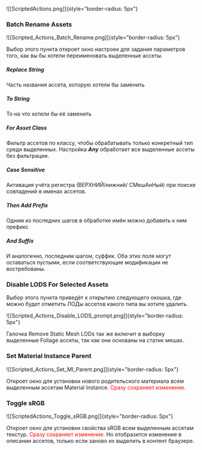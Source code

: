 ![[ScriptedActions.png]]{style="border-radius: 5px"}

### Batch Rename Assets

![[Scripted_Actions_Batch_Rename.png]]{style="border-radius: 5px"}

Выбор этого пункта откроет окно настроек для задания параметров того, как вы бы хотели переименовать выделенные ассеты.

##### Replace String

Часть названия ассета, которую хотели бы заменить

##### To String

То на что хотели бы её заменить

##### For Asset Class

Фильтр ассетов по классу, чтобы обрабатывать только конкретный тип среди выделенных. Настройка ***Any*** обработает все выделенные ассеты без фильтрации.

##### Case Sensitive

Активация учёта регистра (ВЕРХНИЙ/нижний/ СМешАнНый) при поиске совпадений в именах ассетов.

##### Then Add Prefix

Одним из последних шагов в обработке имён можно добавить к ним префикс

##### And Suffix

И аналогично, последним шагом, суффик. Оба этих поля могут оставаться пустыми, если соответствующие модификации не востребованы.

### Disable LODS For Selected Assets

Выбор этого пункта приведёт к открытию следующего окошка, где можно будет отметить ЛОДы ассетов какого типа вы хотите удалить.

![[Scripted_Actions_Disable_LODS_prompt.png]]{style="border-radius: 5px"}

Галочка Remove Static Mesh LODs так же включит в выборку выделенные Foliage ассеты, так как они основаны на статик мешах.


### Set Material Instance Parent


![[Scripted_Actions_Set_MI_Parent.png]]{style="border-radius: 5px"}

Откроет окно для установки нового родительского материала всем выделенным ассетам Material Instance. <span style="color: red;">Сразу сохраняет изменение.</span>

### Toggle sRGB


![[ScriptedActions_Toggle_sRGB.png]]{style="border-radius: 5px"}

Откроет окно для установки свойства sRGB всем выделенным ассетам текстур. <span style="color: red;">Сразу сохраняет изменение.</span> Но отобразится изменение в описании ассетов, только если заново их выделить в контент браузере.